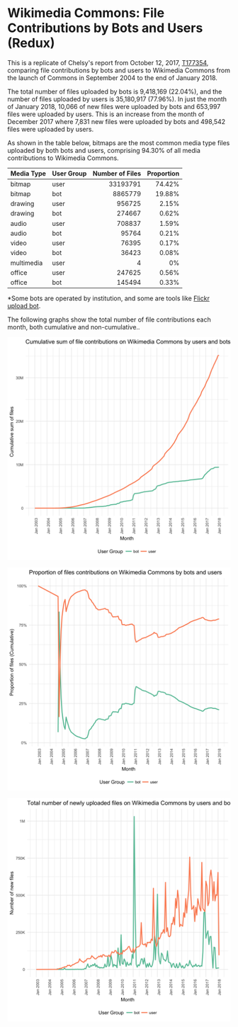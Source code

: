 # Wikimedia Commons: File Contributions by Bots and Users (Redux)

This is a replicate of Chelsy's report from October 12, 2017,  [T177354](https://github.com/wikimedia-research/SDoC-Initial-Metrics/tree/master/T177354), comparing file contributions by bots and users to Wikimedia Commons from the launch of Commons in September 2004 to the end of January 2018.

The total number of files uploaded by bots is 9,418,169 (22.04%), and the number of files uploaded by users is 35,180,917 (77.96%). In just the month of January 2018, 10,066 of new files were uploaded by bots and 653,997 files were uploaded by users. This is an increase from the month of December 2017 where 7,831 new files were uploaded by bots and 498,542 files were uploaded by users.

As shown in the table below, bitmaps are the most common media type files uploaded by both bots and users, comprising 94.30% of all media contributions to Wikimedia Commons.

|Media Type |User Group |Number of Files|Proportion |
|:--------------|:----------|--------:|----------:|
|bitmap         |user       | 33193791|74.42%     |
|bitmap         |bot        |  8865779|19.88%     |
|drawing        |user       |   956725|2.15%      |
|drawing        |bot        |   274667|0.62%      |
|audio          |user       |   708837|1.59%      |
|audio          |bot        |    95764|0.21%      |
|video          |user       |    76395|0.17%      |
|video          |bot        |    36423|0.08%      |
|multimedia     |user       |        4|0%         |
|office         |user       |   247625|0.56%      |
|office         |bot        |   145494|0.33%      |


*Some bots are operated by institution, and some are tools like [Flickr upload bot](https://commons.wikimedia.org/wiki/User:Flickr_upload_bot).

The following graphs show the total number of file contributions each month, both cumulative and non-cumulative..

![Cumulative sum of file contributions on Commons by user groups](figures/bot_by_month_cumsum.png)

![Proportion of file contributions on Commons by user groups](figures/bot_by_month_proportion.png)

![Number of file contributions on Commons each month by user groups](figures/bot_by_month_nfiles.png)
